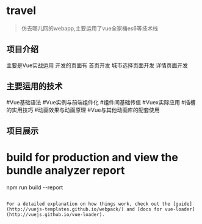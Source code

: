 # travel

>仿去哪儿网的webapp,主要运用了vue全家桶es6等技术栈

## 项目介绍
主要是Vue实战运用
开发的页面有
首页开发
城市选择页面开发
详情页面开发
## 主要运用的技术
#Vue基础语法
#Vue实例与前端组件化
#组件间基础传值
#Vuex实际应用
#插槽的实用技巧
#动画效果与动画原理
#Vue与其他动画库的配套使用
## 项目展示
# build for production and view the bundle analyzer report
npm run build --report
```

For a detailed explanation on how things work, check out the [guide](http://vuejs-templates.github.io/webpack/) and [docs for vue-loader](http://vuejs.github.io/vue-loader).
